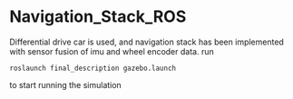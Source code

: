 # Navigation_Stack_ROS

Differential drive car is used, and navigation stack has been implemented with sensor fusion of imu and wheel encoder data.
run
  
    roslaunch final_description gazebo.launch 
    
to start running the simulation

